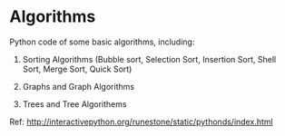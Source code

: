 # Algorithms

Python code of some basic algorithms, including:

1. Sorting Algorithms (Bubble sort, Selection Sort, Insertion Sort, Shell Sort, Merge Sort, Quick Sort) 

2. Graphs and Graph Algorithms 

3. Trees and Tree Algorithems

Ref:
http://interactivepython.org/runestone/static/pythonds/index.html
